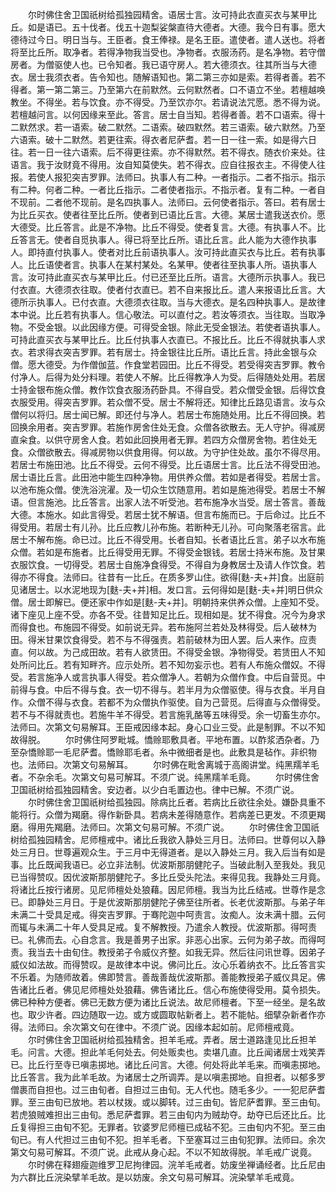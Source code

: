 <!-- { "loadSidebar": true } -->
　　尔时佛住舍卫国祇树给孤独园精舍。语居士言。汝可持此衣直买衣与某甲比丘。如是语已。五十伐者。伐五十迦梨娑槃直待大德者。大德。我今日有事。愿大德待过今日。明日当与。王臣者。食王俸禄。是名王臣。遣使者。遣人送也。将者将至比丘所。取净者。若得净物我当受也。净物者。衣服汤药。是名净物。若守僧房者。为僧驱使人也。已令知者。我已语守房人。若大德须衣。往其所当与大德衣。居士我须衣者。告令知也。随解语知也。第二第三亦如是索。若得者善。若不得者。第一第二第三。乃至第六在前默然。云何默然者。口不语立不坐。若檀越唤教坐。不得坐。若与饮食。亦不得受。乃至饮亦尔。若请说法咒愿。悉不得为说。若檀越问言。以何因缘来至此。答言。居士自当知。若得者善。若不口语索。得十二默然求。若一语索。破二默然。二语索。破四默然。若三语索。破六默然。乃至六语索。破十二默然。若更往索。得衣者尼萨耆。若一日一往一索。如是得六日往。若一日一往六语索。后不得更往索。亦不得默然。若不得衣。随衣价来处。往语言。我于汝财竟不得用。汝自知莫使失。若不得衣。应自往报衣主。不得使人往报。若使人报犯突吉罗罪。法师曰。执事人有二种。一者指示。二者不指示。指示有二种。何者二种。一者比丘指示。二者使者指示。不指示者。复有二种。一者自不现前。二者他不现前。是名四执事人。法师曰。云何使者指示。答曰。若有居士为比丘买衣。使者往至比丘所。使者到已语比丘言。大德。某居士遣我送衣价。愿大德受。比丘答言。此是不净物。比丘不得受。使者复言。大德。有执事人不。比丘答言无。使者自觅执事人。得已将至比丘所。语比丘言。此人能为大德作执事人。即持直付执事人。使者对比丘前语执事人。汝可持此直买衣与比丘。若有执事人。比丘语使者言。执事人在某村某处。名某甲。使者往至执事人所。语执事人言。汝可持此直买衣与某甲比丘。付已还至比丘所。语言。大德所示执事人。我已付衣直。大德须衣往取。使者付衣直已。若不自来报比丘。遣人来报语比丘言。大德所示执事人。已付衣直。大德须衣往取。当与大德衣。是名四种执事人。是故律本中说。比丘若有执事人。信心敬法。可以直付之。若汝等须衣。当往取。当取净物。不受金银。以此因缘方便。可得受金银。除此无受金银法。若使者语执事人。可持此直买衣与某甲比丘。比丘付执事人衣直已。不报比丘。比丘不得就执事人求衣。若求得衣突吉罗罪。若有居士。持金银往比丘所。语比丘言。持此金银与众僧。愿大德受。为作僧伽蓝。作食堂若园田。比丘不得受。若受得突吉罗罪。教令付净人。后得为处分料理。若使人不解。比丘得教净人为受。后得随处处用。若居士持金银布施众僧。教作饮食衣服汤药卧具。不得自受。若众僧受金银。后得饮食衣服受用。得突吉罗罪。若众僧不受。居士不解将还。知律比丘路见语言。汝与众僧何以将归。居士闻已解。即还付与净人。若居士布施随处用。比丘不得回换。若回换余用者。突吉罗罪。若施作房舍住处无食。众僧各欲散去。无人守护。得减房直籴食。以供守房舍人食。若如此回换用者无罪。若四方众僧房舍物。若住处无食。众僧欲散去。得减房物以供食用得。何以故。为守护住处故。虽尔不得尽用。若居士布施田池。比丘不得受。云何不得受。比丘语居士言。比丘法不得受田池。居士语比丘言。此田池中能生四种净物。用供养众僧。若如是者得受。若居士言。以池布施众僧。使洗浴浣濯。及一切众生饮随意用。若如是施池得受。若居士不解语。但言施池。比丘答言。出家人法不听受池。若布施净水当受。居士答言。善哉大德。本施水。如此言得受。若居士犹不解语。但言布施而已。于后命过。比丘不得受用。若居士有儿孙。比丘应教儿孙布施。若断种无儿孙。可向聚落老宿言。此居士不解布施。命已过。比丘不得受用。长者自知。长者语比丘言。弟子以水布施众僧。若如是布施者。比丘得受用无罪。不得受金银钱。若居士持米布施。及甘果衣服饮食。一切得受。若居士自施净食得受。不得自为身教居士及请人作饮食。若得亦不得食。法师曰。往昔有一比丘。在质多罗山住。欲得[麩-夫+并]食。出庭前见诸居士。以水泥地现为[麩-夫+并]相。发口言。云何得如是[麩-夫+并]明日供众僧。居士即解已。便还家中作如是[麩-夫+并]。明朝持来供养众僧。上座知不受。诸下座见上座不受。亦各不受。往昔知足比丘。现相如是。犹不得食。况今为身求而得食也。布施园不得受。如前说无异。若布施阿兰若处及林得受。后人破林为田。得米甘果饮食得受。若不与不得强责。若前破林为田人罢。后人来作。应责直。何以故。为己成田故。若有人欲赁田。不得受金银。净物得受。若赁田人不知处所问比丘。若有知畔齐。应示处所。若不知勿妄示也。若有人布施众僧奴。不得受。若言施净人或言执事人得受。若众僧净人。若朝为众僧作食。中后自营觅。中前得与食。中后不得与食。衣一切不得与。若半月为众僧驱使。得与衣食。半月自作。众僧不得与衣食。若都不为众僧执作驱使。自为己营觅。后得直与众僧得受。若不与不得就责也。若施牛羊不得受。若言施乳酪等五味得受。余一切畜生亦尔。法师曰。次第文句易解耳。王臣戒因缘本起。身心口业三受。此是制罪。不以不知故得脱。
　　尔时佛住阿罗毗城。憍赊耶敷具者。平地布置。以酢浆洒杂者。乃至杂憍赊耶一毛尼萨耆。憍赊耶毛者。糸中微细者是也。此敷具是毡作。非织物也。法师曰。次第文句易解耳。
　　尔时佛在毗舍离城于高阁讲堂。纯黑羺羊毛者。不杂余毛。次第文句易可解耳。不须广说。纯黑羺羊毛竟。
　　尔时佛住舍卫国祇树给孤独园精舍。安边者。以少白毛置边也。律中已解。不须广说。
　　尔时佛住舍卫国祇树给孤独园。除病比丘者。若病比丘欲往余处。嫌卧具重不能将行。众僧为羯磨。得作新卧具。若病未差得随意作。若病差已更发。不须更羯磨。得用先羯磨。法师曰。次第文句易可解。不须广说。
　　尔时佛住舍卫国祇树给孤独园精舍。尼师檀戒中。诸比丘我欲入静处三月日。法师曰。世尊何以入静处三月日。世尊遍观众生。于三月中无得道者。是以入静处三月。我入后当有如是事。比丘既闻我语已。必立非法制。优波斯那朋健陀子。当破此制入至我处。我见已当得赞叹。因优波斯那朋健陀子。多比丘受头陀法。来得见我。我静处三月竟。将诸比丘按行诸房。见尼师檀处处狼藉。因尼师檀。我当为比丘结戒。世尊作是念已。即静处三月日。于是优波斯那朋健陀子佛至往所者。长老优波斯那。与弟子年未满二十受具足戒。得突吉罗罪。于骞陀迦中呵责言。汝痴人。汝未满十腊。云何而辄与未满二十年人受具足戒。复不解教授。乃遣余人教授。优波斯那。得呵责已。礼佛而去。心自念言。我是善男子出家。非恶心出家。云何为弟子故。而得呵责。我当去十由旬住。教授弟子令威仪齐整。如我无异。然后往问讯世尊。因弟子威仪如法故。而得赞叹。是故律本中说。佛问比丘。汝心乐着纳衣不。比丘答言实不乐着。为随师故着。佛即赞言。善哉善哉优波斯那。善能教授弟子威仪具足。佛告诸比丘者。佛见尼师檀处处狼藉。佛告诸比丘。信心布施使得受用。莫令损失。佛已种种方便者。佛已无数方便为诸比丘说法。故尼师檀者。下至一经坐。是名故也。取少许者。四边随取一边。或方或圆取帖新者上。若不能帖。细擘杂新者作亦得。法师曰。余次第文句在律中。不须广说。因缘本起如前。尼师檀戒竟。
　　尔时佛住舍卫国祇树给孤独精舍。担羊毛戒。弄者。居士道路逢见比丘担羊毛。问言。大德。担此羊毛何处去。何处贩卖也。卖堪几直。比丘闻诸居士戏笑弄已。比丘行至寺已嗔恚掷地。诸比丘问言。大德。何处将此羊毛来。而嗔恚掷地。比丘答言。我为此羊毛故。为诸居士之所调弄。是以嗔恚掷地。自担者。以郁多罗僧裹而自担也。过三由旬者。自担过三由旬。无人代也。随毛多少。一一犯尼萨耆罪。至三由旬已放地。若以杖拨。或以脚转。过三由旬。皆尼萨耆罪。至三由旬。若虎狼贼难担出三由旬。悉尼萨耆罪。若三由旬内为贼劫夺。劫夺已后还比丘。比丘复得担三由旬不犯。无罪者。钦婆罗尼师檀已成毡不犯。三由旬内不犯。至三由旬已。有人代担过三由旬不犯。担羊毛者。下至塞耳过三由旬犯罪。法师曰。余次第文句易可解耳。不须广说。此戒从身心起。不以不知故得脱。羊毛戒广说竟。
　　尔时佛在释翅瘦迦维罗卫尼拘律园。浣羊毛戒者。妨废坐禅诵经者。比丘尼由为六群比丘浣染擘羊毛故。是以妨废。余文句易可解耳。浣染擘羊毛戒竟。
